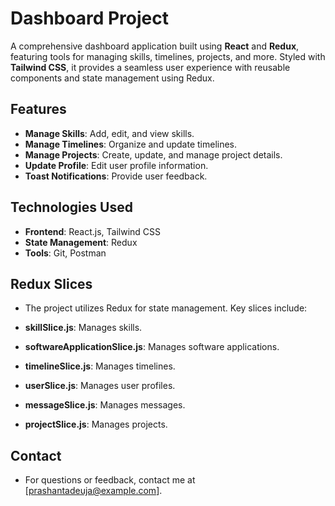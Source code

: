 # Dashboard Project

A comprehensive dashboard application built using **React** and **Redux**, featuring tools for managing skills, timelines, projects, and more. Styled with **Tailwind CSS**, it provides a seamless user experience with reusable components and state management using Redux.

## Features

- **Manage Skills**: Add, edit, and view skills.
- **Manage Timelines**: Organize and update timelines.
- **Manage Projects**: Create, update, and manage project details.
- **Update Profile**: Edit user profile information.
- **Toast Notifications**: Provide user feedback.

## Technologies Used

- **Frontend**: React.js, Tailwind CSS
- **State Management**: Redux
- **Tools**: Git, Postman

## Redux Slices
- The project utilizes Redux for state management. Key slices include:

- **skillSlice.js**: Manages skills.
- **softwareApplicationSlice.js**: Manages software applications.
- **timelineSlice.js**: Manages timelines.
- **userSlice.js**: Manages user profiles.
- **messageSlice.js**: Manages messages.
- **projectSlice.js**: Manages projects.


## Contact
- For questions or feedback, contact me at [prashantadeuja@example.com].
